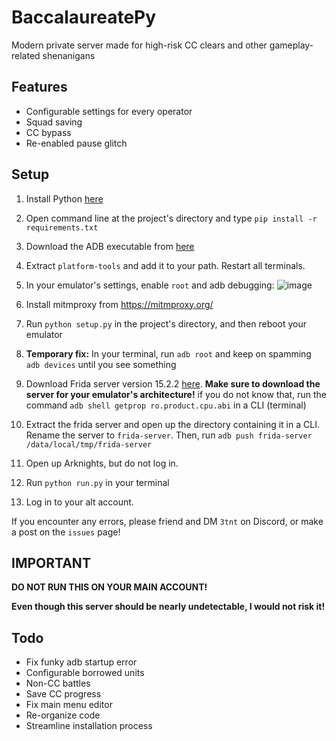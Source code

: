 # BaccalaureatePy

Modern private server made for high-risk CC clears and other gameplay-related shenanigans

## Features
- Configurable settings for every operator
- Squad saving
- CC bypass
- Re-enabled pause glitch

## Setup
1. Install Python [here](https://www.python.org/downloads/release/python-3913/)

2. Open command line at the project's directory and type `pip install -r requirements.txt`
3. Download the ADB executable from [here](https://developer.android.com/tools/releases/platform-tools)
4. Extract `platform-tools` and add it to your path. Restart all terminals.
5. In your emulator's settings, enable `root` and adb debugging:
![image](https://i.imgur.com/S5PqgOH.png)
6. Install mitmproxy from https://mitmproxy.org/
7. Run `python setup.py` in the project's directory, and then reboot your emulator
8. **Temporary fix:** In your terminal, run `adb root` and keep on spamming `adb devices` until you see something
9. Download Frida server version 15.2.2 [here](https://github.com/frida/frida/releases/tag/15.2.2). **Make sure to download the server for your emulator's architecture!**  if you do not know that, run the command `adb shell getprop ro.product.cpu.abi` in a CLI (terminal)
10. Extract the frida server and open up the directory containing it in a CLI. Rename the server to `frida-server`. Then, run `adb push frida-server /data/local/tmp/frida-server`
11. Open up Arknights, but do not log in.
12. Run `python run.py` in your terminal
13. Log in to your alt account.

If you encounter any errors, please friend and DM `3tnt` on Discord, or make a post on the `issues` page!

## **IMPORTANT**

**DO NOT RUN THIS ON YOUR MAIN ACCOUNT!**

**Even though this server should be nearly undetectable, I would not risk it!**


## Todo
- Fix funky adb startup error
- Configurable borrowed units
- Non-CC battles
- Save CC progress
- Fix main menu editor
- Re-organize code
- Streamline installation process
